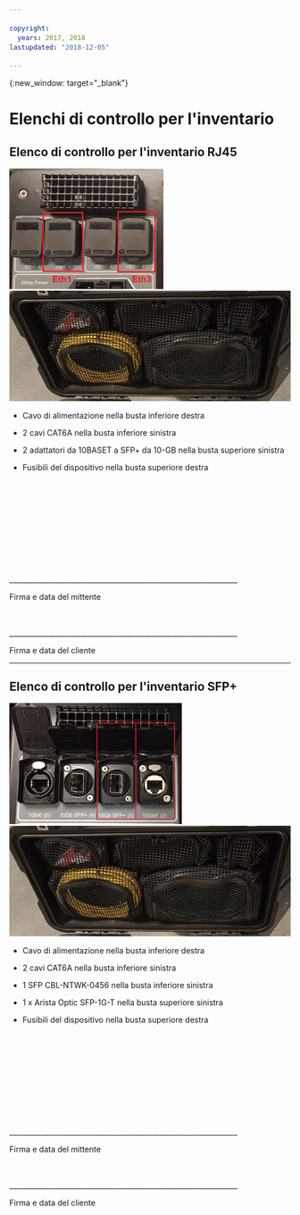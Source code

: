 ```yaml
---

copyright:
  years: 2017, 2018
lastupdated: "2018-12-05"

---
```

{:new_window: target="_blank"}

# Elenchi di controllo per l'inventario

## Elenco di controllo per l'inventario RJ45

![Porte RJ45](/images/RJ45Ports.png)
![Inventario del dispositivo Mass Data Migration](/images/MDMDeviceInventory.png)



-	Cavo di alimentazione nella busta inferiore destra

-	2 cavi CAT6A nella busta inferiore sinistra

-	2 adattatori da 10BASET a SFP+ da 10-GB nella busta superiore sinistra

-	Fusibili del dispositivo nella busta superiore destra

   
   
</br> 
</br> 
</br> 
</br> 
</br> 
</br> 
</br> 
</br> 
</hr> 
</br> 
</hr>    
</br> 
________________________________________________________________ 

Firma e data del mittente


</br> 
</hr>
</br> 
________________________________________________________________ 

Firma e data del cliente




<hr>

## Elenco di controllo per l'inventario SFP+

![Porte SFP](/images/SFP+Ports.png)
![Inventario del dispositivo Mass Data Migration](/images/MDMDeviceInventory.png)


-	Cavo di alimentazione nella busta inferiore destra

-	2 cavi CAT6A nella busta inferiore sinistra

-	1 SFP CBL-NTWK-0456 nella busta inferiore sinistra

- 1 x Arista Optic SFP-1G-T nella busta superiore sinistra

-	Fusibili del dispositivo nella busta superiore destra

   
   
</br> 
</br> 
</br> 
</br> 
</br> 
</br> 
</br> 
</br> 
</hr> 
</br> 
</hr>    
</br> 
________________________________________________________________ 

Firma e data del mittente


</br> 
</hr>
</br> 
________________________________________________________________ 

Firma e data del cliente
